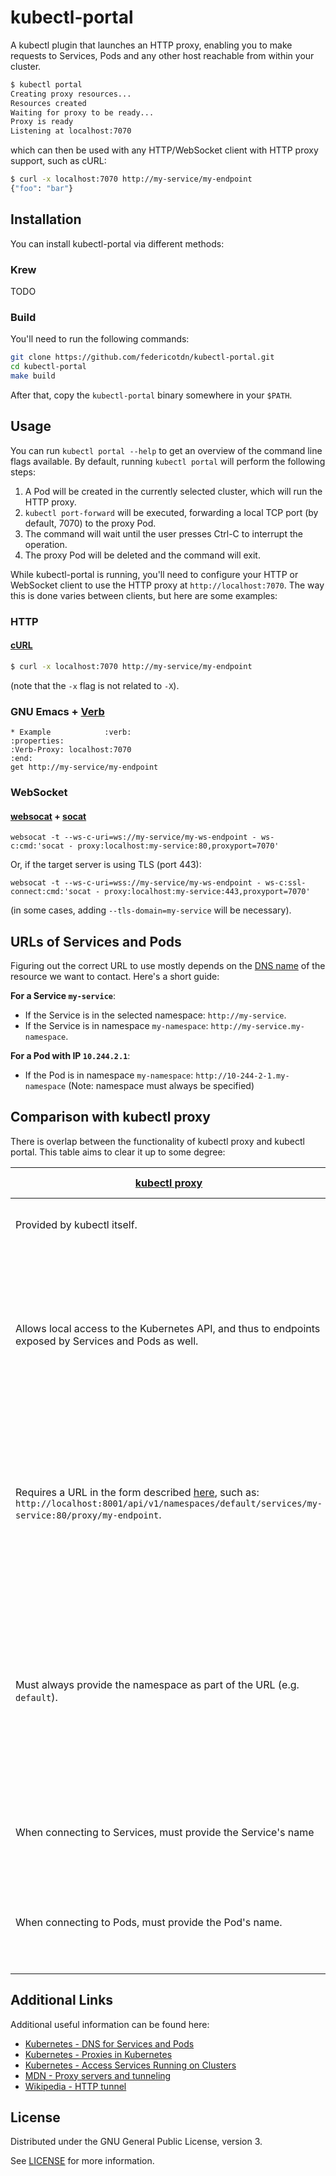 # kubectl-portal
A kubectl plugin that launches an HTTP proxy, enabling you to make requests to Services, Pods and any other host reachable from within your cluster.

```bash
$ kubectl portal
Creating proxy resources...
Resources created
Waiting for proxy to be ready...
Proxy is ready
Listening at localhost:7070
```

which can then be used with any HTTP/WebSocket client with HTTP proxy support, such as cURL:
```bash
$ curl -x localhost:7070 http://my-service/my-endpoint
{"foo": "bar"}
```

## Installation

You can install kubectl-portal via different methods:

### Krew

TODO

### Build

You'll need to run the following commands:
```bash
git clone https://github.com/federicotdn/kubectl-portal.git
cd kubectl-portal
make build
```
After that, copy the `kubectl-portal` binary somewhere in your `$PATH`.

## Usage

You can run `kubectl portal --help` to get an overview of the command line flags available. By default, running `kubectl portal` will perform the following steps:

1. A Pod will be created in the currently selected cluster, which will run the HTTP proxy.
2. `kubectl port-forward` will be executed, forwarding a local TCP port (by default, 7070) to the proxy Pod.
3. The command will wait until the user presses Ctrl-C to interrupt the operation.
4. The proxy Pod will be deleted and the command will exit.

While kubectl-portal is running, you'll need to configure your HTTP or WebSocket client to use the HTTP proxy at `http://localhost:7070`. The way this is done varies between clients, but here are some examples:

### HTTP
#### [cURL](https://curl.se/)

```bash
$ curl -x localhost:7070 http://my-service/my-endpoint
```

(note that the `-x` flag is not related to `-X`).

### GNU Emacs + [Verb](https://github.com/federicotdn/verb)
```
* Example            :verb:
:properties:
:Verb-Proxy: localhost:7070
:end:
get http://my-service/my-endpoint
```

### WebSocket
#### [websocat](https://github.com/vi/websocat) + [socat](http://www.dest-unreach.org/socat/)

```
websocat -t --ws-c-uri=ws://my-service/my-ws-endpoint - ws-c:cmd:'socat - proxy:localhost:my-service:80,proxyport=7070'
```

Or, if the target server is using TLS (port 443):
```
websocat -t --ws-c-uri=wss://my-service/my-ws-endpoint - ws-c:ssl-connect:cmd:'socat - proxy:localhost:my-service:443,proxyport=7070'
```

(in some cases, adding `--tls-domain=my-service` will be necessary).

## URLs of Services and Pods

Figuring out the correct URL to use mostly depends on the [DNS name](https://kubernetes.io/docs/concepts/services-networking/dns-pod-service/) of the resource we want to contact. Here's a short guide:

**For a Service `my-service`**:
- If the Service is in the selected namespace: `http://my-service`.
- If the Service is in namespace `my-namespace`: `http://my-service.my-namespace`.

**For a Pod with IP `10.244.2.1`**:
- If the Pod is in namespace `my-namespace`: `http://10-244-2-1.my-namespace` (Note: namespace must always be specified)

## Comparison with kubectl proxy

There is overlap between the functionality of kubectl proxy and kubectl portal. This table aims to clear it up to some degree:

| [kubectl proxy](https://kubernetes.io/docs/reference/kubectl/generated/kubectl_proxy/) | kubectl portal *(this project)* |
| --- | --- |
| Provided by kubectl itself. | Installed using Krew or by building from source. |
| Allows local access to the Kubernetes API, and thus to endpoints exposed by Services and Pods as well. | Allows local access to endpoints exposed by Services and Pods, plus any host reachable from within the cluster (e.g. a private database, dashboard, etc). |
| Requires a URL in the form described [here](https://kubernetes.io/docs/tasks/access-application-cluster/access-cluster-services/#manually-constructing-apiserver-proxy-urls), such as:<br> `http://localhost:8001/api/v1/namespaces/default/services/my-service:80/proxy/my-endpoint`. | Requires the user to configure the HTTP client to use the local proxy, and then use a URL such as:<br> `http://my-service/my-endpoint` (using the selected namespace). |
| Must always provide the namespace as part of the URL (e.g. `default`). | When connecting to a Service, specifying the namespace is optional, if omitted the value of `--namespace` will be used, or the current context's namespace (i.e. the selected namespace). |
| When connecting to Services, must provide the Service's name | When connecting to Services, must provide the Service's name.
| When connecting to Pods, must provide the Pod's name. | When connecting to Pods, must provide the Pod's DNS name (e.g. `10-244-2-1.default.pod`).

## Additional Links

Additional useful information can be found here:

- [Kubernetes - DNS for Services and Pods](https://kubernetes.io/docs/concepts/services-networking/dns-pod-service/)
- [Kubernetes - Proxies in Kubernetes](https://kubernetes.io/docs/concepts/cluster-administration/proxies/)
- [Kubernetes - Access Services Running on Clusters](https://kubernetes.io/docs/tasks/access-application-cluster/access-cluster-services/)
- [MDN - Proxy servers and tunneling](https://developer.mozilla.org/en-US/docs/Web/HTTP/Proxy_servers_and_tunneling)
- [Wikipedia - HTTP tunnel](https://en.wikipedia.org/wiki/HTTP_tunnel)

## License

Distributed under the GNU General Public License, version 3.

See [LICENSE](LICENSE) for more information.
